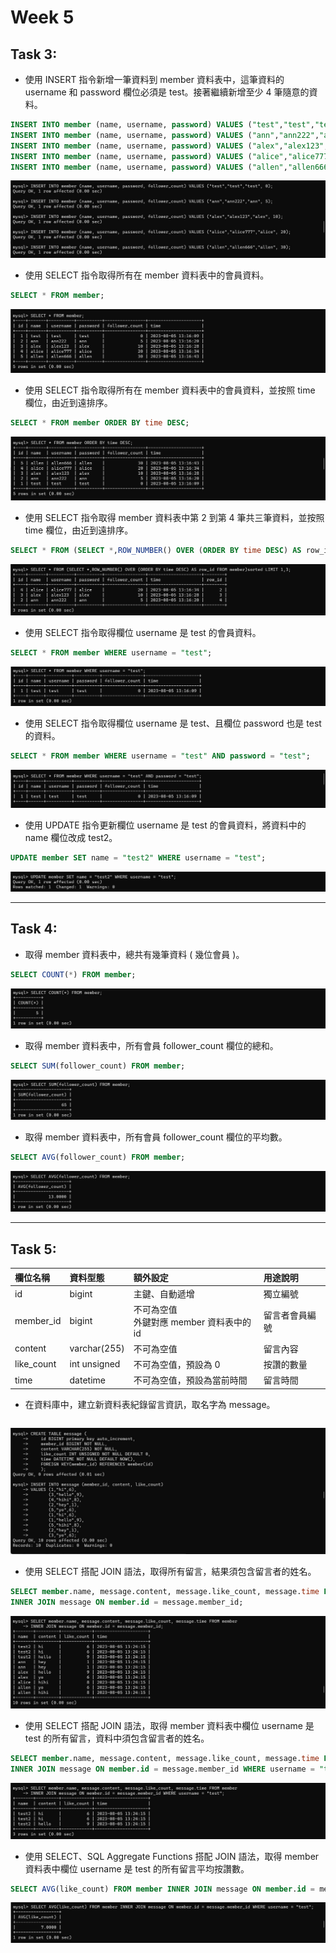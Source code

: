 # Week 5
## Task 3:
*  使⽤ INSERT 指令新增⼀筆資料到 member 資料表中，這筆資料的 username 和 password 欄位必須是 test。接著繼續新增⾄少 4 筆隨意的資料。
```sql
INSERT INTO member (name, username, password) VALUES ("test","test","test");
INSERT INTO member (name, username, password) VALUES ("ann","ann222","ann");
INSERT INTO member (name, username, password) VALUES ("alex","alex123","alex");
INSERT INTO member (name, username, password) VALUES ("alice","alice777","alice");
INSERT INTO member (name, username, password) VALUES ("allen","allen666","allen");
```
![image](https://github.com/stephen533422/wehelp_first_stage/blob/main/week5/pic/task3-1.jpg)
*  使⽤ SELECT 指令取得所有在 member 資料表中的會員資料。
```sql
SELECT * FROM member;
```
![image](https://github.com/stephen533422/wehelp_first_stage/blob/main/week5/pic/task3-2.jpg)
*  使⽤ SELECT 指令取得所有在 member 資料表中的會員資料，並按照 time 欄位，由近到遠排序。
```sql
SELECT * FROM member ORDER BY time DESC;
```
![image](https://github.com/stephen533422/wehelp_first_stage/blob/main/week5/pic/task3-3.jpg)
*  使⽤ SELECT 指令取得 member 資料表中第 2 到第 4 筆共三筆資料，並按照 time 欄位，由近到遠排序。
```sql
SELECT * FROM (SELECT *,ROW_NUMBER() OVER (ORDER BY time DESC) AS row_id FROM member)sorted LIMIT 1,3;
```
![image](https://github.com/stephen533422/wehelp_first_stage/blob/main/week5/pic/task3-4.jpg)
*  使⽤ SELECT 指令取得欄位 username 是 test 的會員資料。
```sql
SELECT * FROM member WHERE username = "test";
```
![image](https://github.com/stephen533422/wehelp_first_stage/blob/main/week5/pic/task3-5.jpg)
*  使⽤ SELECT 指令取得欄位 username 是 test、且欄位 password 也是 test 的資料。
```sql
SELECT * FROM member WHERE username = "test" AND password = "test";
```
![image](https://github.com/stephen533422/wehelp_first_stage/blob/main/week5/pic/task3-6.jpg)
*  使⽤ UPDATE 指令更新欄位 username 是 test 的會員資料，將資料中的 name 欄位改成 test2。
```sql
UPDATE member SET name = "test2" WHERE username = "test";
```
![image](https://github.com/stephen533422/wehelp_first_stage/blob/main/week5/pic/task3-7.jpg)
***
## Task 4:
*  取得 member 資料表中，總共有幾筆資料 ( 幾位會員 )。
```sql
SELECT COUNT(*) FROM member;
```
![image](https://github.com/stephen533422/wehelp_first_stage/blob/main/week5/pic/task4-1.jpg)
*  取得 member 資料表中，所有會員 follower_count 欄位的總和。
```sql
SELECT SUM(follower_count) FROM member;
```
![image](https://github.com/stephen533422/wehelp_first_stage/blob/main/week5/pic/task4-2.jpg)
*  取得 member 資料表中，所有會員 follower_count 欄位的平均數。
```sql
SELECT AVG(follower_count) FROM member;
```
![image](https://github.com/stephen533422/wehelp_first_stage/blob/main/week5/pic/task4-3.jpg)
***
## Task 5:
|  欄位名稱  |  資料型態  |  額外設定                                   |  用途說明      |
|:---------|:-----------|:------------------------------------------|:-------------| 
| id       |bigint      |主鍵、⾃動遞增                             |獨立編號      |
|member_id |bigint      |不可為空值<br>外鍵對應 member 資料表中的 id|留⾔者會員編號|
|content   |varchar(255)|不可為空值                                 |留⾔內容      |
|like_count|int unsigned|不可為空值，預設為 0                       |按讚的數量    |
|time      |datetime    |不可為空值，預設為當前時間                 |留⾔時間|
*  在資料庫中，建立新資料表紀錄留⾔資訊，取名字為 message。
```
```
![image](https://github.com/stephen533422/wehelp_first_stage/blob/main/week5/pic/task5.jpg)
*  使⽤ SELECT 搭配 JOIN 語法，取得所有留⾔，結果須包含留⾔者的姓名。
```sql
SELECT member.name, message.content, message.like_count, message.time FROM member 
INNER JOIN message ON member.id = message.member_id;
```
![image](https://github.com/stephen533422/wehelp_first_stage/blob/main/week5/pic/task5-1.jpg)
*  使⽤ SELECT 搭配 JOIN 語法，取得 member 資料表中欄位 username 是 test 的所有留⾔，資料中須包含留⾔者的姓名。
```sql
SELECT member.name, message.content, message.like_count, message.time FROM member 
INNER JOIN message ON member.id = message.member_id WHERE username = "test";
```
![image](https://github.com/stephen533422/wehelp_first_stage/blob/main/week5/pic/task5-2.jpg)
*  使⽤ SELECT、SQL Aggregate Functions 搭配 JOIN 語法，取得 member 資料表中欄位 username 是 test 的所有留⾔平均按讚數。
```sql
SELECT AVG(like_count) FROM member INNER JOIN message ON member.id = message.member_id WHERE username = "test";
```
![image](https://github.com/stephen533422/wehelp_first_stage/blob/main/week5/pic/task5-3.jpg)
